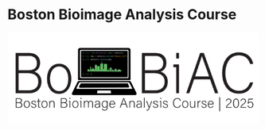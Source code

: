 # Boston Bioimage Analysis Course

<img src="./_static/logo/bobiac_logos_svgexport-03.svg" alt="BoBiAC Logo" class="landing-logo"/>


```{tableofcontents}
```
